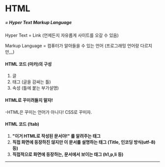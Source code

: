 # HTML

##### = Hyper Text Markup Language

Hyper Text = Link (언제든지 자유롭게 사이트를 오갈 수 있음)

Markup Language = 컴퓨터가 알아들을 수 있는 언어 (프로그래밍 언어랑 다르지만,,,)

#### HTML 코드 (마카)의 구성

1. 글 
2. 태그 (글을 감싸는 틀) 
3. 속성 (틀에 붙는 부가설명)

#### HTML로 꾸미려들지 말자!

-HTML은 꾸미는 언어가 아니다! CSS로 꾸미자. 

#### HTML 코드 (!tab)

1. **"이거 HTML로 작성된 문서야!" 를 알려주는 태그**
2. **직접 화면에 등장하진 않지만 이 문서를 설명하는 태그 (Title, 인코딩 방식(utf-8) 등)**
3. **직접적으로 화면에 등장하는, 문서에서 보이는 태그 (h1,p,li 등)**

---------------------------------------------------------------------